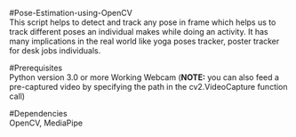 #Pose-Estimation-using-OpenCV  
This script helps to detect and track any pose in frame which helps us to track different poses an individual makes while doing an activity. It has many implications in the real world like yoga poses tracker, poster tracker for desk jobs individuals.

#Prerequisites  
Python version 3.0 or more
Working Webcam (**NOTE:** you can also feed a pre-captured video by specifying the path in the cv2.VideoCapture function call)

#Dependencies  
OpenCV, MediaPipe


